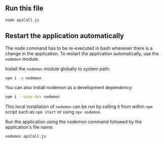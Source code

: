 ## Run this file

```bash
node apiCall.js
```

## Restart the application automatically

The node command has to be re-executed in bash whenever there is a change in the application. To restart the application automatically, use the `nodemon` module.

Install the `nodemon` module globally to system path:

```bash
npm i -g nodemon
```

You can also install nodemon as a development dependency:

```bash
npm i --save-dev nodemon
```

This local installation of `nodemon` can be run by calling it from within `npm` script such as `npm start` or using `npx nodemon`.

Run the application using the nodemon command followed by the application's file name:

```bash
nodemon apiCall.js
```
